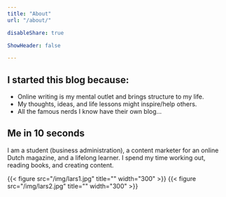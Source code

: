 ```yaml
---
title: "About"
url: "/about/"

disableShare: true

ShowHeader: false

---
```


## I started this blog because:

- Online writing is my mental outlet and brings structure to my life.
- My thoughts, ideas, and life lessons might inspire/help others.
- All the famous nerds I know have their own blog...

## Me in 10 seconds

I am a student (business administration), a content marketer for an online Dutch magazine, and a lifelong learner. I spend my time working out, reading books, and creating content.

<div style="display: flex;">
    {{< figure src="/img/lars1.jpg" title="" width="300" >}}
    {{< figure src="/img/lars2.jpg" title="" width="300" >}}
</div>

<style>
    .figure img {
        border-radius: 10px;
        max-width: 100%;
    }
</style>


